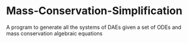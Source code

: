 # Mass-Conservation-Simplification
A program to generate all the systems of DAEs given a set of ODEs and mass conservation algebraic equations
